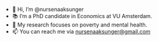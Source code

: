 - 👋 Hi, I’m @nursenaaksunger
- :books:  I’m a PhD candidate in Economics at VU Amsterdam. 
- 👀 My research focuses on poverty and mental health. 
- 📫 You can reach me via nursenaaksunger@gmail.com

<!---
nursenaaksunger/nursenaaksunger is a ✨ special ✨ repository because its `README.md` (this file) appears on your GitHub profile.
You can click the Preview link to take a look at your changes.
--->
